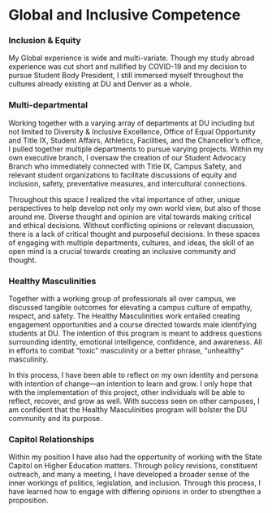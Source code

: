 # Global and Inclusive Competence

### Inclusion & Equity
My Global experience is wide and multi-variate. Though my study abroad experience was cut short and nullified by COVID-19 and my decision to pursue Student Body President, I still immersed myself throughout the cultures already existing at DU and Denver as a whole. 

### Multi-departmental 

Working together with a varying array of departments at DU including but not limited to Diversity & Inclusive Excellence, Office of Equal Opportunity and Title IX, Student Affairs, Athletics, Facilities, and the Chancellor’s office, I pulled together multiple departments to pursue varying projects. Within my own executive branch, I oversaw the creation of our Student Advocacy Branch who immediately connected with Title IX, Campus Safety, and relevant student organizations to facilitate discussions of equity and inclusion, safety, preventative measures, and intercultural connections. 

Throughout this space I realized the vital importance of other, unique perspectives to help develop not only my own world view, but also of those around me. Diverse thought and opinion are vital towards making critical and ethical decisions. Without conflicting opinions or relevant discussion, there is a lack of critical thought and purposeful decisions. In these spaces of engaging with multiple departments, cultures, and ideas, the skill of an open mind is a crucial towards creating an inclusive community and thought. 

 
### Healthy Masculinities

Together with a working group of professionals all over campus, we discussed tangible outcomes for elevating a campus culture of empathy, respect, and safety. The Healthy Masculinities work entailed creating engagement opportunities and a course directed towards male identifying students at DU. The intention of this program is meant to address questions surrounding identity, emotional intelligence, confidence, and awareness. All in efforts to combat “toxic” masculinity or a better phrase, “unhealthy” masculinity.

In this process, I have been able to reflect on my own identity and persona with intention of change—an intention to learn and grow. I only hope that with the implementation of this project, other individuals will be able to reflect, recover, and grow as well. With success seen on other campuses, I am confident that the Healthy Masculinities program will bolster the DU community and its purpose.  

### Capitol Relationships

Within my position I have also had the opportunity of working with the State Capitol on Higher Education matters. Through policy revisions, constituent outreach, and many a meeting, I have developed a broader sense of the inner workings of politics, legislation, and inclusion. Through this process, I have learned how to engage with differing opinions in order to strengthen a proposition. 
